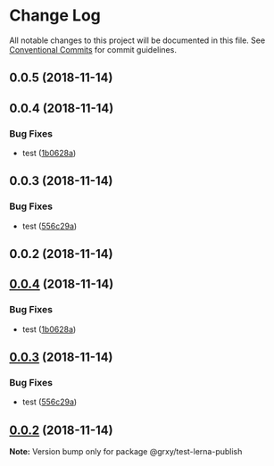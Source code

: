 # Change Log

All notable changes to this project will be documented in this file.
See [Conventional Commits](https://conventionalcommits.org) for commit guidelines.

## 0.0.5 (2018-11-14)

## 0.0.4 (2018-11-14)

### Bug Fixes

-   test ([1b0628a](https://github.com/grxy/grxy/commit/1b0628a))

## 0.0.3 (2018-11-14)

### Bug Fixes

-   test ([556c29a](https://github.com/grxy/grxy/commit/556c29a))

## 0.0.2 (2018-11-14)

## [0.0.4](https://github.com/grxy/grxy/compare/v0.0.3...v0.0.4) (2018-11-14)

### Bug Fixes

-   test ([1b0628a](https://github.com/grxy/grxy/commit/1b0628a))

## [0.0.3](https://github.com/grxy/grxy/compare/v0.0.2...v0.0.3) (2018-11-14)

### Bug Fixes

-   test ([556c29a](https://github.com/grxy/grxy/commit/556c29a))

## [0.0.2](https://github.com/grxy/grxy/compare/v0.0.1...v0.0.2) (2018-11-14)

**Note:** Version bump only for package @grxy/test-lerna-publish
